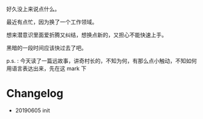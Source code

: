 



好久没上来说点什么。

最近有点忙，因为换了一个工作领域。

想来潜意识里面爱折腾又纠结，想换点新的，又担心不能快速上手。

黑暗的一段时间应该快过去了吧。




p.s. : 今天读了一篇远故事，讲奇村长的，不知为何，有那么点小触动，不知如何用语言表达出来，先在这 mark 下















# Changelog

- 20190605 init
